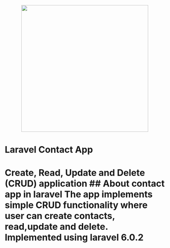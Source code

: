 <p align="center"><img src="https://res.cloudinary.com/dtfbvvkyp/image/upload/v1566331377/laravel-logolockup-cmyk-red.svg" width="400"></p>
<h1> Laravel Contact App<h1>
Create, Read, Update and Delete (CRUD) application
## About contact app in laravel
The app implements simple CRUD functionality where user can create contacts, read,update and delete. 
Implemented using laravel 6.0.2
